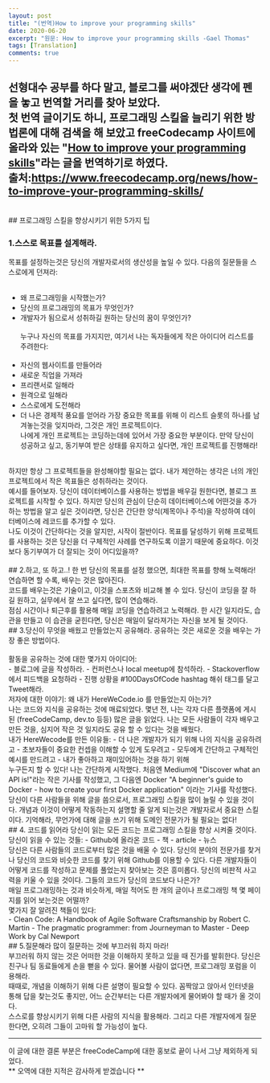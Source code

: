 ```yaml
---
layout: post
title: "(번역)How to improve your programming skills"
date: 2020-06-20
excerpt: "원문: How to improve your programming skills -Gael Thomas"
tags: [Translation]
comments: true
---
```


 선형대수 공부를 하다 말고, 블로그를 써야겠단 생각에 펜을 놓고 번역할 거리를 찾아 보았다.<br>
첫 번역 글이기도 하니, 프로그래밍 스킬을 늘리기 위한 방법론에 대해 검색을 해 보았고
freeCodecamp 사이트에 올라와 있는 "[How to improve your programming skills](https://www.freecodecamp.org/news/how-to-improve-your-programming-skills/)"라는 글을 번역하기로 하였다.<br>
출처:<https://www.freecodecamp.org/news/how-to-improve-your-programming-skills/>
<br>
---
<br>
## 프로그래밍 스킬을 향상시키기 위한 5가지 팁 <br>

### 1.스스로 목표를 설계해라.
목표를 설정하는것은 당신의 개발자로서의 생산성을 높일 수 있다.
다음의 질문들을 스스로에게 던져라: <br> <br>
 - 왜 프로그래밍을 시작했는가?
 - 당신의 프로그래밍의 목표가 무엇인가?
 - 개발자가 됨으로서 성취하길 원하는 당신의 꿈이 무엇인가? <br> <br>
누구나 자신의 목표를 가지지만, 여기서 나는 독자들에게 작은 아이디어 리스트를 주려한다: <br> <br>
 - 자신의 웹사이트를 만들어라
 - 새로운 직업을 가져라
 - 프리랜서로 일해라
 - 원격으로 일해라
 - 스스로에게 도전해라
 - 더 나은 경제적 풍요를 얻어라
가장 중요한 목표를 위해 이 리스트 슬롯의 하나를 남겨놓는것을 잊지마라, 그것은 개인 프로젝트이다. <br>
나에게 개인 프로젝트는 코딩하는데에 있어서 가장 중요한 부분이다. 만약 당신이 성공하고 싶고,
동기부여 받은 상태를 유지하고 싶다면, 개인 프로젝트를 진행해라!
<br>
하지만 항상 그 프로젝트들을 완성해야할 필요는 없다. 내가 제안하는 생각은 너의 개인 프로젝트에서
작은 목표들은 성취하라는 것이다.
<br>
예시를 들어보자. 당신이 데이터베이스를 사용하는 방법을 배우길 원한다면, 블로그 프로젝트를 시작할 수 있다. 하지만 당신의 관심이 단순히 데이터베이스에 어떤것을 추가하는 방법을 알고 싶은 것이라면, 당신은 간단한 양식(제목이나 주석)을 작성하여 데이터베이스에 레코드를 추가할 수 있다.
<br>
나도 이것이 간단하다는 것을 알지만, 시작이 절반이다. 목표를 달성하기 위해 프로젝트를 사용하는 것은 당신을 더 구체적인 사례를 연구하도록 이끌기 때문에 중요하다. 이것보다 동기부여가 더 잘되는 것이 어디있을까?
<br> <br>
## 2.하고, 또 하고..!
한 번 당신의 목표를 설정 했으면, 최대한 목표를 향해 노력해라! 연습하면 할 수록, 배우는 것은 많아진다.<br>
코드를 배우는것은 기술이고, 이것을 스포츠와 비교해 볼 수 있다. 당신이 코딩을 잘 하길 원하고, 실무에서 잘 쓰고 싶다면, 많이 연습해라.<br> 점심 시간이나 퇴근후를 활용해 매일 코딩을 연습하려고 노력해라. 한 시간 일지라도, 습관을 만들고 이 습관을 굳힌다면, 당신은 매일이 달라져가는 자신을 보게 될 것이다.
<br>
## 3.당신이 무엇을 배웠고 만들었는지 공유해라.
공유하는 것은 새로운 것을 배우는 가장 좋은 방법이다.
<br> <br>
활동을 공유하는 것에 대한 몇가지 아이디어: <br>
 - 블로그에 글을 작성하라.
 - 컨퍼런스나 local meetup에 참석하라.
 - Stackoverflow에서 피드백을 요청하라
 - 진행 상황을 #100DaysOfCode hashtag 해쉬 태그를 달고 Tweet해라.
<br>
저자에 대한 이야기: 왜 내가 HereWeCode.io 를 만들었는지 아는가?
<br>
나는 코드와 지식을 공유하는 것에 매료되었다. 몇년 전, 나는 각자 다른 플랫폼에 게시 된 (freeCodeCamp, dev.to 등등) 많은 글을 읽었다. 나는 모든 사람들이 각자 배우고 만든 것을, 심지어 작은 것 일지라도 공유 할 수 있다는 것을 배웠다.
<br>
내가 HereWecode를 만든 이유들:
 - 더 나은 개발자가 되기 위해 나의 지식을 공유하려고
 - 초보자들이 중요한 컨셉을 이해할 수 있게 도우려고
 - 모두에게 간단하고 구체적인 예시를 만드려고
 - 내가 좋아하고 재미있어하는 것을 하기 위해
<br>
누구든지 할 수 있다! 나는 간단하게 시작했다. 처음엔 Medium에 "Discover what an API is!"라는 작은 기사를 작성했고, 그 다음엔 Docker "A beginner's guide to Docker - how to create your first Docker application" 이라는 기사를 작성했다.
<br>
당신이 다른 사람들을 위해 글을 씀으로서, 프로그래밍 스킬을 많이 늘릴 수 있을 것이다. 개념과 이것이 어떻게 작동하는지 설명할 줄 알게 되는것은 개발자로서 중요한 스킬이다. 기억해라, 무언가에 대해 글을 쓰기 위해 도메인 전문가가 될 필요는 없다!
<br>
## 4. 코드를 읽어라
당신이 읽는 모든 코드는 프로그래밍 스킬을 향상 시켜줄 것이다.
<br>
당신이 읽을 수 있는 것들:
 - Github에 올라온 코드
 - 책
 - article
 - 뉴스
<br>
당신은 다른 사람들의 코드로부터 많은 것을 배울 수 있다. 당신의 분야의 전문가를 찾거나 당신의 코드와 비슷한 코드를 찾기 위해 Github를 이용할 수 있다. 다른 개발자들이 어떻게 코드를 작성하고 문제를 풀었는지 찾아보는 것은 흥미롭다. 당신의 비판적 사고력을 키울 수 있을 것이다. 그들의 코드가 당신의 코드보다 나은가?
<br>
매일 프로그래밍하는 것과 비슷하게, 매일 적어도 한 개의 글이나 프로그래밍 책 몇 페이지를 읽어 보는것은 어떨까?
<br>
몇가지 잘 알려진 책들이 있다: <br>
 - Clean Code: A Handbook of Agile Software Craftsmanship by Robert C. Martin
 - The pragmatic programmer: from Journeyman to Master
 - Deep Work by Cal Newport
<br>
## 5.질문해라
많이 질문하는 것에 부끄러워 하지 마라!
<br>
부끄러워 하지 않는 것은 어떠한 것을 이해하지 못하고 있을 때 진가를 발휘한다. 당신은 친구나 팀 동료들에게 손을 뻗을 수 있다. 물어볼 사람이 없다면, 프로그래밍 포럼을 이용해라.
<br>
때때로, 개념을 이해하기 위해 다른 설명이 필요할 수 있다. 꼼짝않고 앉아서 인터넷을 통해 답을 찾는것도 좋지만, 어느 순간부터는 다른 개발자에게 물어봐야 할 때가 올 것이다.
<br>
스스로를 향상시키기 위해 다른 사람의 지식을 활용해라. 그리고 다른 개발자에게 질문한다면, 오히려 그들이 고마워 할 가능성이 높다.

---
이 글에 대한 결론 부분은 freeCodeCamp에 대한 홍보로 끝이 나서 그냥 제외하게 되었다.<br>
** 오역에 대한 지적은 감사하게 받겠습니다 **

